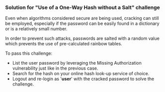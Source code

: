 ### Solution for "Use of a One-Way Hash without a Salt" challenge

Even when algorithms considered secure are being used, cracking can still be employed, especially if the password can be easily found in a dictionary or is a relatively small number.

In order to prevent such attacks, passwords are salted with a random value which prevents the use of pre-calculated rainbow tables.


To pass this challenge: 

- List the user password by leveraging the Missing Authorization vulnerability just like in the previous case.
- Search for the hash on your online hash look-up service of choice.
- Logout and re-login as '**user**' with the cracked password to solve the challenge.

